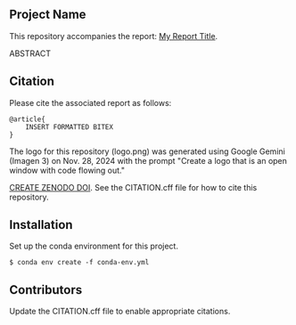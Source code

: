 Project Name
---
This repository accompanies the report: [My Report Title]().

ABSTRACT

Citation
---
Please cite the associated report as follows:

~~~code
@article{
    INSERT FORMATTED BITEX
}
~~~

The logo for this repository (logo.png) was generated using Google Gemini (Imagen 3) on Nov. 28, 2024 with the prompt "Create a logo that is an open window with code flowing out."

[CREATE ZENODO DOI](https://zenodo.org/account/settings/github/). See the CITATION.cff file for how to cite this repository.

Installation
---
Set up the conda environment for this project.
~~~code
$ conda env create -f conda-env.yml
~~~

Contributors
---
Update the CITATION.cff file to enable appropriate citations.  
